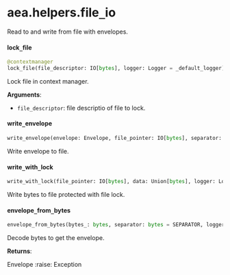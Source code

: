 <a name="aea.helpers.file_io"></a>
# aea.helpers.file`_`io

Read to and write from file with envelopes.

<a name="aea.helpers.file_io.lock_file"></a>
#### lock`_`file

```python
@contextmanager
lock_file(file_descriptor: IO[bytes], logger: Logger = _default_logger)
```

Lock file in context manager.

**Arguments**:

- `file_descriptor`: file descriptio of file to lock.

<a name="aea.helpers.file_io.write_envelope"></a>
#### write`_`envelope

```python
write_envelope(envelope: Envelope, file_pointer: IO[bytes], separator: bytes = SEPARATOR, logger: Logger = _default_logger) -> None
```

Write envelope to file.

<a name="aea.helpers.file_io.write_with_lock"></a>
#### write`_`with`_`lock

```python
write_with_lock(file_pointer: IO[bytes], data: Union[bytes], logger: Logger = _default_logger) -> None
```

Write bytes to file protected with file lock.

<a name="aea.helpers.file_io.envelope_from_bytes"></a>
#### envelope`_`from`_`bytes

```python
envelope_from_bytes(bytes_: bytes, separator: bytes = SEPARATOR, logger: Logger = _default_logger) -> Optional[Envelope]
```

Decode bytes to get the envelope.

**Returns**:

Envelope
:raise: Exception

